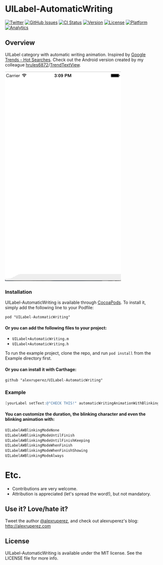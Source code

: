 # UILabel-AutomaticWriting

[![Twitter](http://img.shields.io/badge/contact-@alexruperez-blue.svg?style=flat)](http://twitter.com/alexruperez)
[![GitHub Issues](http://img.shields.io/github/issues/alexruperez/UILabel-AutomaticWriting.svg?style=flat)](http://github.com/alexruperez/UILabel-AutomaticWriting/issues)
[![CI Status](http://img.shields.io/travis/alexruperez/UILabel-AutomaticWriting.svg?style=flat)](https://travis-ci.org/alexruperez/UILabel-AutomaticWriting)
[![Version](https://img.shields.io/cocoapods/v/UILabel-AutomaticWriting.svg?style=flat)](http://cocoadocs.org/docsets/UILabel-AutomaticWriting)
[![License](https://img.shields.io/cocoapods/l/UILabel-AutomaticWriting.svg?style=flat)](http://cocoadocs.org/docsets/UILabel-AutomaticWriting)
[![Platform](https://img.shields.io/cocoapods/p/UILabel-AutomaticWriting.svg?style=flat)](http://cocoadocs.org/docsets/UILabel-AutomaticWriting)
[![Analytics](https://ga-beacon.appspot.com/UA-55329295-1/UILabel-AutomaticWriting/readme?pixel)](https://github.com/igrigorik/ga-beacon)

## Overview

UILabel category with automatic writing animation.
Inspired by [Google Trends - Hot Searches](http://www.google.com/trends/hottrends/visualize).
Check out the Android version created by my colleague [hrules6872](https://github.com/hrules6872)/[TrendTextView](https://github.com/hrules6872/TrendTextView).

![UILabel-AutomaticWriting Screenshot](https://raw.githubusercontent.com/alexruperez/UILabel-AutomaticWriting/master/screenshot.gif)

### Installation

UILabel-AutomaticWriting is available through [CocoaPods](http://cocoapods.org). To install
it, simply add the following line to your Podfile:

    pod "UILabel-AutomaticWriting"

#### Or you can add the following files to your project:
* `UILabel+AutomaticWriting.m`
* `UILabel+AutomaticWriting.h`

To run the example project, clone the repo, and run `pod install` from the Example directory first.

#### Or you can install it with Carthage:

    github "alexruperez/UILabel-AutomaticWriting"

### Example

```objectivec
[yourLabel setText:@"CHECK THIS!" automaticWritingAnimationWithBlinkingMode:UILabelAWBlinkingModeWhenFinishShowing];
```

#### You can customize the duration, the blinking character and even the blinking animation with:

```objectivec
UILabelAWBlinkingModeNone
UILabelAWBlinkingModeUntilFinish
UILabelAWBlinkingModeUntilFinishKeeping
UILabelAWBlinkingModeWhenFinish
UILabelAWBlinkingModeWhenFinishShowing
UILabelAWBlinkingModeAlways
```

# Etc.

* Contributions are very welcome.
* Attribution is appreciated (let's spread the word!), but not mandatory.

## Use it? Love/hate it?

Tweet the author [@alexruperez](http://twitter.com/alexruperez), and check out alexruperez's blog: http://alexruperez.com

## License

UILabel-AutomaticWriting is available under the MIT license. See the LICENSE file for more info.
